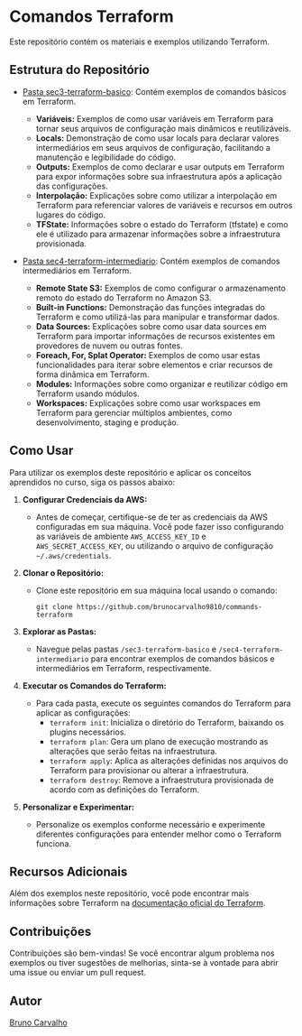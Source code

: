 # Comandos Terraform

Este repositório contém os materiais e exemplos utilizando Terraform.

## Estrutura do Repositório

- [Pasta sec3-terraform-basico](./sec3-terraform-basico): Contém exemplos de comandos básicos em Terraform.
  - **Variáveis:** Exemplos de como usar variáveis em Terraform para tornar seus arquivos de configuração mais dinâmicos e reutilizáveis.
  - **Locals:** Demonstração de como usar locals para declarar valores intermediários em seus arquivos de configuração, facilitando a manutenção e legibilidade do código.
  - **Outputs:** Exemplos de como declarar e usar outputs em Terraform para expor informações sobre sua infraestrutura após a aplicação das configurações.
  - **Interpolação:** Explicações sobre como utilizar a interpolação em Terraform para referenciar valores de variáveis e recursos em outros lugares do código.
  - **TFState:** Informações sobre o estado do Terraform (tfstate) e como ele é utilizado para armazenar informações sobre a infraestrutura provisionada.

- [Pasta sec4-terraform-intermediario](./sec4-terraform-intermediario): Contém exemplos de comandos intermediários em Terraform.
  - **Remote State S3:** Exemplos de como configurar o armazenamento remoto do estado do Terraform no Amazon S3.
  - **Built-in Functions:** Demonstração das funções integradas do Terraform e como utilizá-las para manipular e transformar dados.
  - **Data Sources:** Explicações sobre como usar data sources em Terraform para importar informações de recursos existentes em provedores de nuvem ou outras fontes.
  - **Foreach, For, Splat Operator:** Exemplos de como usar estas funcionalidades para iterar sobre elementos e criar recursos de forma dinâmica em Terraform.
  - **Modules:** Informações sobre como organizar e reutilizar código em Terraform usando módulos.
  - **Workspaces:** Explicações sobre como usar workspaces em Terraform para gerenciar múltiplos ambientes, como desenvolvimento, staging e produção.

## Como Usar

Para utilizar os exemplos deste repositório e aplicar os conceitos aprendidos no curso, siga os passos abaixo:

1. **Configurar Credenciais da AWS:**
   - Antes de começar, certifique-se de ter as credenciais da AWS configuradas em sua máquina. Você pode fazer isso configurando as variáveis de ambiente `AWS_ACCESS_KEY_ID` e `AWS_SECRET_ACCESS_KEY`, ou utilizando o arquivo de configuração `~/.aws/credentials`.

2. **Clonar o Repositório:**
   - Clone este repositório em sua máquina local usando o comando:
     ```
     git clone https://github.com/brunocarvalho9810/commands-terraform
     ```

3. **Explorar as Pastas:**
   - Navegue pelas pastas `/sec3-terraform-basico` e `/sec4-terraform-intermediario` para encontrar exemplos de comandos básicos e intermediários em Terraform, respectivamente.

4. **Executar os Comandos do Terraform:**
   - Para cada pasta, execute os seguintes comandos do Terraform para aplicar as configurações:
     - `terraform init`: Inicializa o diretório do Terraform, baixando os plugins necessários.
     - `terraform plan`: Gera um plano de execução mostrando as alterações que serão feitas na infraestrutura.
     - `terraform apply`: Aplica as alterações definidas nos arquivos do Terraform para provisionar ou alterar a infraestrutura.
     - `terraform destroy`: Remove a infraestrutura provisionada de acordo com as definições do Terraform.

5. **Personalizar e Experimentar:**
   - Personalize os exemplos conforme necessário e experimente diferentes configurações para entender melhor como o Terraform funciona.

## Recursos Adicionais

Além dos exemplos neste repositório, você pode encontrar mais informações sobre Terraform na [documentação oficial do Terraform](https://www.terraform.io/docs/index.html).

## Contribuições

Contribuições são bem-vindas! Se você encontrar algum problema nos exemplos ou tiver sugestões de melhorias, sinta-se à vontade para abrir uma issue ou enviar um pull request.

## Autor

[Bruno Carvalho](https://github.com/brunocarvalho9810/)
